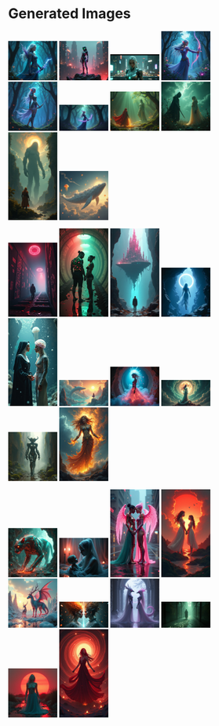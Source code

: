 # Generated Images



<img src="2025_06_18_01.png" width="100"/> <img src="2025_06_18_02.png" width="100"/> <img src="2025_06_18_03.png" width="100"/> <img src="2025_06_18_04.png" width="100"/> <img src="2025_06_18_05.png" width="100"/> <img src="2025_06_18_06.png" width="100"/> <img src="2025_06_18_07.png" width="100"/> <img src="2025_06_18_08.png" width="100"/> <img src="2025_06_18_09.png" width="100"/> <img src="2025_06_18_10.png" width="100"/>

<img src="2025_06_18_11.png" width="100"/> <img src="2025_06_18_12.png" width="100"/> <img src="2025_06_18_13.png" width="100"/> <img src="2025_06_18_14.png" width="100"/> <img src="2025_06_18_15.png" width="100"/> <img src="2025_06_18_16.png" width="100"/> <img src="2025_06_18_17.png" width="100"/> <img src="2025_06_18_18.png" width="100"/> <img src="2025_06_18_19.png" width="100"/> <img src="2025_06_18_20.png" width="100"/>

<img src="2025_06_18_21.png" width="100"/> <img src="2025_06_18_22.png" width="100"/> <img src="2025_06_18_23.png" width="100"/> <img src="2025_06_18_24.png" width="100"/> <img src="2025_06_18_25.png" width="100"/> <img src="2025_06_18_26.png" width="100"/> <img src="2025_06_18_27.png" width="100"/> <img src="2025_06_18_28.png" width="100"/> <img src="2025_06_18_29.png" width="100"/> <img src="2025_06_18_30.png" width="100"/>